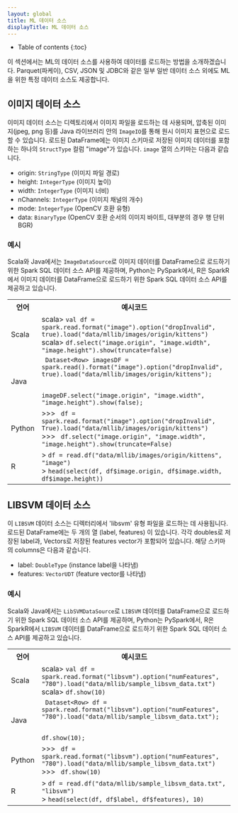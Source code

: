 ```yaml
---
layout: global
title: ML 데이터 소스
displayTitle: ML 데이터 소스
---
```



* Table of contents
{:toc}


이 섹션에서는 ML의 데이터 소스를 사용하여 데이터를 로드하는 방법을 소개하겠습니다. Parquet(파케이), CSV, JSON 및 JDBC와 같은 일부 일반 데이터 소스 외에도 ML을 위한 특정 데이터 소스도 제공합니다.


## 이미지 데이터 소스
이미지 데이터 소스는 디렉토리에서 이미지 파일을 로드하는 데 사용되며, 압축된 이미지(jpeg, png 등)를 Java 라이브러리 안의 `ImageIO`를 통해 원시 이미지 표현으로 로드할 수 있습니다. 로드된 DataFrame에는 이미지 스키마로 저장된 이미지 데이터를 포함하는 하나의 `StructType` 컬럼 "image"가 있습니다. `image` 열의 스키마는 다음과 같습니다.


* origin: `StringType` (이미지 파일 경로)
* height: `IntegerType` (이미지 높이)
* width: `IntegerType` (이미지 너비)
* nChannels: `IntegerType` (이미지 채널의 개수)
* mode: `IntegerType` (OpenCV 호환 유형)
* data: `BinaryType` (OpenCV 호환 순서의 이미지 바이트, 대부분의 경우 행 단위 BGR)

### 예시
Scala와 Java에서는 `ImageDataSource`로 이미지 데이터를 DataFrame으로 로드하기 위한 Spark SQL 데이터 소스 API를 제공하며, Python는 PySpark에서, R은 SparkR에서 이미지 데이터를 DataFrame으로 로드하기 위한 Spark SQL 데이터 소스 API를 제공하고 있습니다.


<table class="table">
  <tr><th>언어</th><th>예시코드</th></tr>
  <tr>
    <td>Scala</td>
    <td>
    scala> <code>val df = spark.read.format("image").option("dropInvalid", true).load("data/mllib/images/origin/kittens")</code><br>
    scala> <code>df.select("image.origin", "image.width", "image.height").show(truncate=false)</code>
    </td>
  </tr>
  <tr>
    <td>Java</td>
     <td> <code> Dataset&lt;Row&gt; imagesDF = spark.read().format("image").option("dropInvalid", true).load("data/mllib/images/origin/kittens");
     <br><br>imageDF.select("image.origin", "image.width", "image.height").show(false); </code>
    </td>
  </tr>
  <tr>
    <td>Python</td>
    <td>>>> <code> df = spark.read.format("image").option("dropInvalid", True).load("data/mllib/images/origin/kittens") </code>
    <br>
    >>> <code> df.select("image.origin", "image.width", "image.height").show(truncate=False) </code> </td>
  </tr>
  <tr>
    <td>R</td>
    <td>> <code>df = read.df("data/mllib/images/origin/kittens", "image") </code>
    <br>
    > <code>head(select(df, df$image.origin, df$image.width, df$image.height))</code></td>
  </tr>
</table>

## LIBSVM 데이터 소스
이 `LIBSVM` 데이터 소스는 디렉터리에서 'libsvm' 유형 파일을 로드하는 데 사용됩니다. 로드된 DataFrame에는 두 개의 열 (label, features) 이 있습니다. 각각 doubles로 저장된 label과, Vectors로 저장된 features vector가 포함되어 있습니다. 해당 스키마의 columns은 다음과 같습니다.

* label: `DoubleType` (instance label을 나타냄)
* features: `VectorUDT` (feature vector를 나타냄)

### 예시
Scala와 Java에서는 `LibSVMDataSource`로 `LIBSVM` 데이터를 DataFrame으로 로드하기 위한 Spark SQL 데이터 소스 API를 제공하며, Python는 PySpark에서, R은 SparkR에서 `LIBSVM` 데이터를 DataFrame으로 로드하기 위한 Spark SQL 데이터 소스 API를 제공하고 있습니다.

<table class="table">
  <tr><th>언어</th><th>예시코드</th></tr>
  <tr>
    <td>Scala</td>
    <td>
    scala> <code>val df = spark.read.format("libsvm").option("numFeatures", "780").load("data/mllib/sample_libsvm_data.txt")</code><br>
    scala> <code>df.show(10)</code>
    </td>
  </tr>
  <tr>
    <td>Java</td>
     <td> <code> Dataset&lt;Row&gt; df = spark.read.format("libsvm").option("numFeatures", "780").load("data/mllib/sample_libsvm_data.txt");
     <br><br>df.show(10);</code>
    </td>
  </tr>
  <tr>
    <td>Python</td>
    <td>>>> <code> df = spark.read.format("libsvm").option("numFeatures", "780").load("data/mllib/sample_libsvm_data.txt") </code>
    <br>
    >>> <code> df.show(10)</code> </td>
  </tr>
  <tr>
    <td>R</td>
    <td>> <code>df = read.df("data/mllib/sample_libsvm_data.txt", "libsvm") </code>
    <br>
    > <code>head(select(df, df$label, df$features), 10)</code></td>
  </tr>
</table>